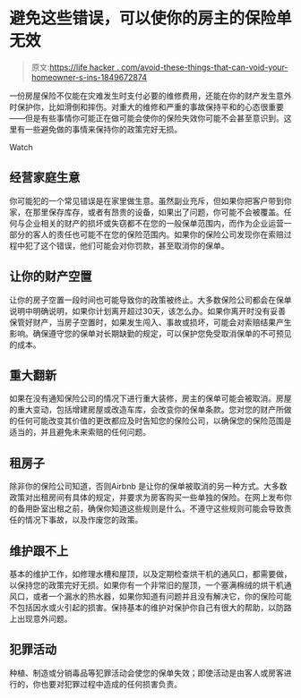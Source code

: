 # 避免这些错误，可以使你的房主的保险单无效

> 原文:[https://life hacker . com/avoid-these-things-that-can-void-your-homeowner-s-ins-1849672874](https://lifehacker.com/avoid-these-mistakes-that-can-void-your-homeowner-s-ins-1849672874)

一份房屋保险不仅能在灾难发生时支付必要的维修费用，还能在你的财产发生意外时保护你，比如滑倒和摔伤。对重大的维修和严重的事故保持平和的心态很重要——但是有些事情你可能正在做可能会使你的保险失效你可能不会甚至意识到。这里有一些避免做的事情来保持你的政策完好无损。

Watch

## 经营家庭生意

你可能犯的一个常见错误是在家里做生意。虽然副业充斥，但如果你把客户带到你家，在那里保存库存，或者有昂贵的设备，如果出了问题，你可能不会被覆盖。任何与企业相关的财产的损坏或失窃都不在您的一般保单范围内，而作为企业运营一部分的客人的责任也可能不在您的保险范围内。如果你的保险公司发现你在索赔过程中犯了这个错误，他们可能会对你罚款，甚至取消你的保单。

## 让你的财产空置

让你的房子空置一段时间也可能导致你的政策被终止。大多数保险公司都会在保单说明中明确说明，如果你计划离开超过30天，该怎么办。如果你离开时没有妥善保管好财产，当房子空置时，如果发生闯入、事故或损坏，可能会对索赔结果产生影响。确保遵守您的保单对长期缺勤的规定，可以保护您免受取消保单的不可预见的成本。

## 重大翻新

如果在没有通知保险公司的情况下进行重大装修，房主的保单可能会被取消。房屋的重大变动，包括增建房屋或改造车库，会改变你的保单条款。您对您的财产所做的任何可能改变其价值的更改都应及时告知您的保险公司，以确保您的保险范围是适当的，并且避免未来索赔的任何问题。

## 租房子

除非你的保险公司知道，否则Airbnb 是让你的保单被取消的另一种方式。大多数政策对出租房间有具体的规定，并要求为房客购买一些单独的保险。在网上发布你的备用卧室出租之前，确保你知道这些规则是什么。不遵守这些规则可能会导致责任的情况下事故，以及作废您的政策。

## 维护跟不上

基本的维护工作，如修理水槽和屋顶，以及定期检查烘干机的通风口，都需要做，以保持您的政策完好无损。如果你有一个非常旧的屋顶，一个塞满棉绒的烘干机通风口，或者一个漏水的热水器，如果你知道有问题并且没有解决它，你的保险可能不包括因水或火引起的损害。保持基本的维护对保护你自己有很大的帮助，以防路上出现意外问题。

## 犯罪活动

种植、制造或分销毒品等犯罪活动会使您的保单失效；即使活动是由客人或房客进行的，你也要对犯罪过程中造成的任何损害负责。